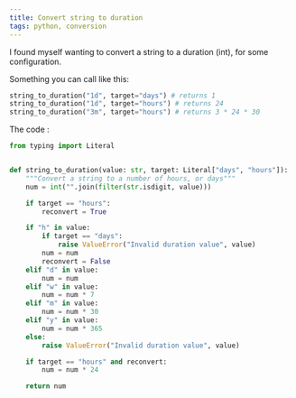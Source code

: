 ```yaml
---
title: Convert string to duration
tags: python, conversion
---
```


I found myself wanting to convert a string to a duration (int), for some configuration.

Something you can call like this:

```python
string_to_duration("1d", target="days") # returns 1
string_to_duration("1d", target="hours") # returns 24
string_to_duration("3m", target="hours") # returns 3 * 24 * 30
```

The code :

```python
from typing import Literal


def string_to_duration(value: str, target: Literal["days", "hours"]):
    """Convert a string to a number of hours, or days"""
    num = int("".join(filter(str.isdigit, value)))

    if target == "hours":
        reconvert = True

    if "h" in value:
        if target == "days":
            raise ValueError("Invalid duration value", value)
        num = num
        reconvert = False
    elif "d" in value:
        num = num
    elif "w" in value:
        num = num * 7
    elif "m" in value:
        num = num * 30
    elif "y" in value:
        num = num * 365
    else:
        raise ValueError("Invalid duration value", value)

    if target == "hours" and reconvert:
        num = num * 24

    return num
```